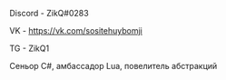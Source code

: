 Discord - ZikQ#0283

VK - https://vk.com/sositehuybomji

TG - ZikQ1

Сеньор C#, амбассадор Lua, повелитель абстракций

